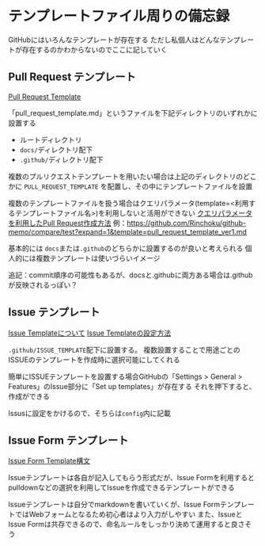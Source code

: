 # テンプレートファイル周りの備忘録

GitHubにはいろんなテンプレートが存在する
ただし私個人はどんなテンプレートが存在するのかわからないのでここに記していく

## Pull Request テンプレート

[Pull Request Template](https://docs.github.com/ja/communities/using-templates-to-encourage-useful-issues-and-pull-requests/creating-a-pull-request-template-for-your-repository)

「pull_request_template.md」というファイルを下記ディレクトリのいずれかに設置する

* ルートディレクトリ
* `docs/`ディレクトリ配下
* `.github/`ディレクトリ配下

複数のプルリクエストテンプレートを用いたい場合は上記のディレクトリのどこかに `PULL_REQUEST_TEMPLATE` を配置し、その中にテンプレートファイルを設置

複数のテンプレートファイルを扱う場合はクエリパラメータ(template=<利用するテンプレートファイル名>)を利用しないと活用ができない
[クエリパラメータを利用したPull Request作成方法](https://docs.github.com/ja/pull-requests/collaborating-with-pull-requests/proposing-changes-to-your-work-with-pull-requests/using-query-parameters-to-create-a-pull-request)
例：https://github.com/Rinchoku/github-memo/compare/test?expand=1&template=pull_request_template_ver1.md

基本的には `docs`または`.github`のどちらかに設置するのが良いと考えられる
個人的には複数テンプレートは使いづらいイメージ

追記：commit順序の可能性もあるが、docsと.githubに両方ある場合は.githubが反映されるっぽい？

## Issue テンプレート

[Issue Templateについて](https://docs.github.com/ja/communities/using-templates-to-encourage-useful-issues-and-pull-requests/about-issue-and-pull-request-templates)
[Issue Templateの設定方法](https://docs.github.com/ja/communities/using-templates-to-encourage-useful-issues-and-pull-requests/configuring-issue-templates-for-your-repository)

`.github/ISSUE_TEMPLATE`配下に設置する。
複数設置することで用途ごとのISSUEのテンプレートを作成時に選択可能にしてくれる

簡単にISSUEテンプレートを設置する場合GitHubの「Settings > General > Features」のIssue部分に「Set up templates」が存在する
それを押下すると、作成ができる

Issusに設定をかけるので、そちらは`config`内に記載

## Issue Form テンプレート

[Issue Form Template構文](https://docs.github.com/ja/communities/using-templates-to-encourage-useful-issues-and-pull-requests/syntax-for-issue-forms)

Issueテンプレートは各自が記入してもらう形式だが、Issue Formを利用するとpulldownなどの選択を利用してIssueを作成できるテンプレートができる

Issueテンプレートは自分でmarkdownを書いていくが、Issue FormテンプレートではWebフォームとなるため初心者はより入力がしやすい
また、IssueとIssue Formは共存できるので、命名ルールをしっかり決めて運用すると良さそう


